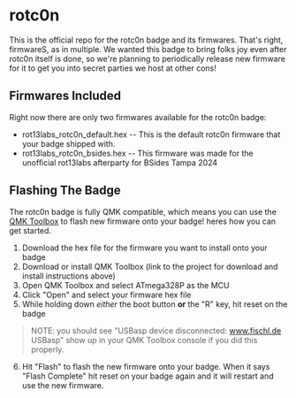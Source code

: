 # rotc0n

This is the official repo for the rotc0n badge and its firmwares. That's right, firmwareS, as in multiple. We 
wanted this badge to bring folks joy even after rotc0n itself is done, so we're planning to periodically release 
new firmware for it to get you into secret parties we host at other cons!

## Firmwares Included

Right now there are only two firmwares available for the rotc0n badge:

- rot13labs_rotc0n_default.hex -- This is the default rotc0n firmware that your badge shipped with.
- rot13labs_rotc0n_bsides.hex -- This firmware was made for the unofficial rot13labs afterparty for BSides Tampa 
2024

## Flashing The Badge

The rotc0n badge is fully QMK compatible, which means you can use the [QMK 
Toolbox](https://github.com/qmk/qmk_toolbox) to flash new firmware onto your badge! heres how you can get 
started.

1. Download the hex file for the firmware you want to install onto your badge
2. Download or install QMK Toolbox (link to the project for download and install instructions above)
3. Open QMK Toolbox and select ATmega328P as the MCU
4. Click "Open" and select your firmware hex file
5. While holding down *either* the boot button **or** the "R" key, hit reset on the badge
> NOTE: you should see "USBasp device disconnected: www.fischl.de USBasp" show up in your QMK Toolbox console if 
you did this properly.
6. Hit "Flash" to flash the new firmware onto your badge. When it says "Flash Complete" hit reset on your badge 
again and it will restart and use the new firmware. 
